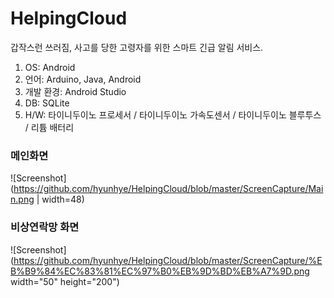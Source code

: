 # HelpingCloud

갑작스런 쓰러짐, 사고를 당한 고령자를 위한 스마트 긴급 알림 서비스.

1. OS:	Android
2. 언어:	Arduino, Java, Android
3. 개발 환경:	Android Studio
4. DB:	SQLite
5. H/W:	타이니두이노 프로세서 /  타이니두이노 가속도센서 /  타이니두이노 블루투스 /  리튬 배터리


### 메인화면
![Screenshot](https://github.com/hyunhye/HelpingCloud/blob/master/ScreenCapture/Main.png | width=48)

### 비상연락망 화면
![Screenshot](https://github.com/hyunhye/HelpingCloud/blob/master/ScreenCapture/%EB%B9%84%EC%83%81%EC%97%B0%EB%9D%BD%EB%A7%9D.png width="50" height="200")